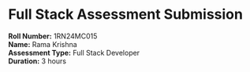 # Full Stack Assessment Submission
**Roll Number:** 1RN24MC015  
**Name:** Rama Krishna  
**Assessment Type:** Full Stack Developer  
**Duration:** 3 hours
